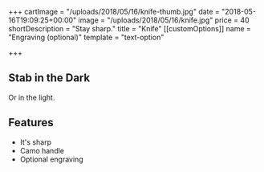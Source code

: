 +++
cartImage = "/uploads/2018/05/16/knife-thumb.jpg"
date = "2018-05-16T19:09:25+00:00"
image = "/uploads/2018/05/16/knife.jpg"
price = 40
shortDescription = "Stay sharp."
title = "Knife"
[[customOptions]]
name = "Engraving (optional)"
template = "text-option"

+++
## Stab in the Dark

Or in the light.

## Features

 - It's sharp
 - Camo handle
 - Optional engraving